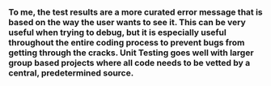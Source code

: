 ### To me, the test results are a more curated error message that is based on the way the user wants to see it. This can be very useful when trying to debug, but it is especially useful throughout the entire coding process to prevent bugs from getting through the cracks. Unit Testing goes well with larger group based projects where all code needs to be vetted by a central, predetermined source.

